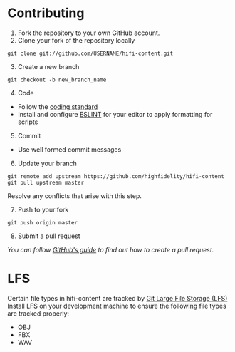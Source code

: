 Contributing
===
1. Fork the repository to your own GitHub account.
2. Clone your fork of the repository locally

  ```
  git clone git://github.com/USERNAME/hifi-content.git
  ```
3. Create a new branch
  
  ```
  git checkout -b new_branch_name 
  ```
4. Code
  * Follow the [coding standard](https://docs.highfidelity.com/build-guide/coding-standards)
  * Install and configure [ESLINT](https://eslint.org/) for your editor to apply formatting for scripts 
5. Commit
  * Use well formed commit messages
6. Update your branch
  
  ```
  git remote add upstream https://github.com/highfidelity/hifi-content
  git pull upstream master
  ```
  Resolve any conflicts that arise with this step.

7. Push to your fork
  
  ```
  git push origin master
  ```
8. Submit a pull request

  *You can follow [GitHub's guide](https://help.github.com/articles/creating-a-pull-request) to find out how to create a pull request.*

LFS
===
Certain file types in hifi-content are tracked by [Git Large File Storage (LFS)](https://git-lfs.github.com/) Install LFS on your development machine to ensure the following file types are tracked properly: 
* OBJ
* FBX
* WAV
